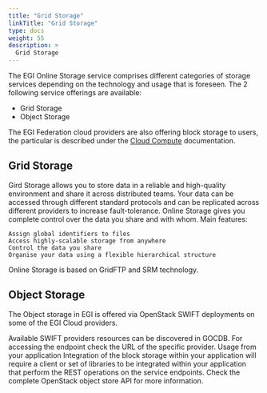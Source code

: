```yaml
---
title: "Grid Storage"
linkTitle: "Grid Storage"
type: docs
weight: 55 
description: >
  Grid Storage 
---
```



The EGI Online Storage service comprises different categories of storage services depending 
on the technology and usage that is foreseen. The 2 following service offerings are available:

- Grid Storage
- Object Storage

The EGI Federation cloud providers are also offering block storage to users, the particular is described under the [Cloud Compute](../cloud-compute/storage/#block-storage) documentation.


## Grid Storage

Gird Storage allows you to store data in a reliable and high-quality environment and share it across distributed teams. Your data can be accessed through different standard protocols and can be replicated across different providers to increase fault-tolerance. Online Storage gives you complete control over the data you share and with whom. Main features:

    Assign global identifiers to files
    Access highly-scalable storage from anywhere
    Control the data you share
    Organise your data using a flexible hierarchical structure

Online Storage is based on GridFTP and SRM technology. 


## Object Storage

The Object storage in EGI is offered via OpenStack SWIFT deployments on some of the EGI Cloud providers.

Available SWIFT providers resources can be discovered in GOCDB. For accessing the endpoint check the URL of the specific provider.
Usage from your application
Integration of the block storage within your application will require a client or set of libraries to be integrated within your application that perform the REST operations on the service endpoints. Check the complete OpenStack object store API for more information.